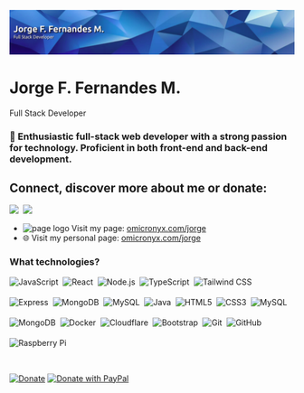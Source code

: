 ![Header](./banner.png)

# Jorge F. Fernandes M.

Full Stack Developer

**<h3 align="left">🚀 Enthusiastic full-stack web developer with a strong passion for technology. Proficient in both front-end and back-end development.</h3>**

## Connect, discover more about me or donate:

<p align="left"><a href="https://github.com/jorgeffernandesm" target="_blank"><img src="https://img.shields.io/badge/GitHub-100000?logo=github&logoColor=white" height="28" style="margin-right: 4px"></a> <a href="https://www.linkedin.com/in/jfmoura" target="_blank"><img src="https://img.shields.io/badge/LinkedIn-0077B5?logo=linkedin&logoColor=white" height="28" style="margin-right: 4px"></a>
</p>

- <img src="https://omicronyx.com/images/logo.png" alt="page logo" width="18"/> Visit my page: [omicronyx.com/jorge](https://omicronyx.com)
- 🌐 Visit my personal page: [omicronyx.com/jorge](https://omicronyx.com/jorge)

**<h3 align="left">What technologies?</h3>**

<div style="display: flex; flex-wrap: wrap; gap: 4px; justify-content: left;">
  <img src="https://img.shields.io/badge/JavaScript-F7DF1C?logo=javascript&logoColor=white" height="32" alt="JavaScript" style="margin-right: 4px">
  <img src="https://img.shields.io/badge/React-20232A?logo=react&logoColor=61DAFB" height="32" alt="React" style="margin-right: 4px">
  <img src="https://img.shields.io/badge/Node.js-8CC84B?logo=node.js&logoColor=white" height="32" alt="Node.js" style="margin-right: 4px">
  <img src="https://img.shields.io/badge/TypeScript-3178C6?logo=typescript&logoColor=white" height="32" alt="TypeScript" style="margin-right: 4px">
  <img src="https://img.shields.io/badge/Tailwind_CSS-38B2AC?logo=tailwind-css&logoColor=white" height="32" alt="Tailwind CSS" style="margin-right: 4px">
  <img src="https://img.shields.io/badge/Express-000000?logo=express&logoColor=white" height="32" alt="Express" style="margin-right: 4px">
  <img src="https://img.shields.io/badge/MongoDB-4EA94B?logo=mongodb&logoColor=white" height="32" alt="MongoDB" style="margin-right: 4px">
  <img src="https://img.shields.io/badge/MySQL-4479A1?logo=mysql&logoColor=white" height="32" alt="MySQL" style="margin-right: 4px">
  <img src="https://img.shields.io/badge/Java-F7DF1C?logo=java&logoColor=white" height="32" alt="Java" style="margin-right: 4px">
  <img src="https://img.shields.io/badge/HTML5-E34F26?logo=html5&logoColor=white" height="32" alt="HTML5" style="margin-right: 4px">
  <img src="https://img.shields.io/badge/CSS3-1572B6?logo=css3&logoColor=white" height="32" alt="CSS3" style="margin-right: 4px">
  <img src="https://img.shields.io/badge/MySQL-4479A1?logo=mysql&logoColor=white" height="32" alt="MySQL" style="margin-right: 4px">
  <img src="https://img.shields.io/badge/MongoDB-4EA94B?logo=mongodb&logoColor=white" height="32" alt="MongoDB" style="margin-right: 4px">
  <img src="https://img.shields.io/badge/Docker-2496ED?logo=docker&logoColor=white" height="32" alt="Docker" style="margin-right: 4px">
  <img src="https://img.shields.io/badge/Cloudflare-F38020?logo=cloudflare&logoColor=white" height="32" alt="Cloudflare" style="margin-right: 4px">
  <img src="https://img.shields.io/badge/Bootstrap-563D7C?logo=bootstrap&logoColor=white" height="32" alt="Bootstrap" style="margin-right: 4px">
  <img src="https://img.shields.io/badge/Git-F05032?logo=git&logoColor=white" height="32" alt="Git" style="margin-right: 4px">
  <img src="https://img.shields.io/badge/GitHub-181717?logo=github&logoColor=white" height="32" alt="GitHub" style="margin-right: 4px">
  <img src="https://img.shields.io/badge/Raspberry_Pi-C51A4A?logo=raspberry-pi&logoColor=white" height="32" alt="Raspberry Pi" style="margin-right: 4px">
</div>


</br>

[![Donate](https://img.shields.io/badge/Donate-PayPal-blue.svg)](https://www.paypal.com/donate/?hosted_button_id=Q6ZB8NDZXTDTS)
<a href="https://www.paypal.com/donate/?hosted_button_id=Q6ZB8NDZXTDTS" target="_blank">
  <img src="https://www.paypalobjects.com/webstatic/icon/pp258.png" height="20" alt="Donate with PayPal">
</a>